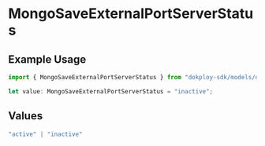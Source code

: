 # MongoSaveExternalPortServerStatus

## Example Usage

```typescript
import { MongoSaveExternalPortServerStatus } from "dokploy-sdk/models/operations";

let value: MongoSaveExternalPortServerStatus = "inactive";
```

## Values

```typescript
"active" | "inactive"
```